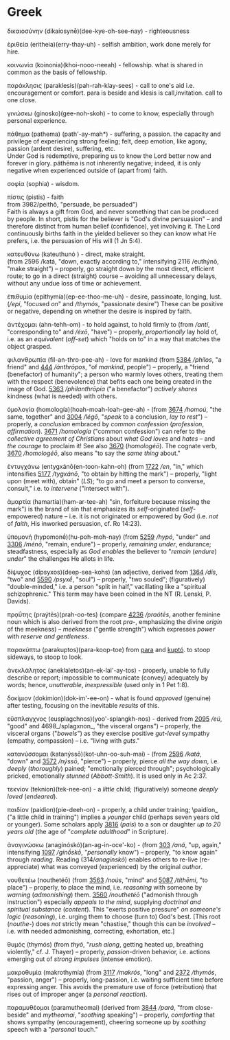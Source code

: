 # Greek
δικαιοσύνην (dikaiosynē)(dee-kye-oh-see-nay) - righteousness  
  
ἐριθεία (eritheia)(erry-thay-uh) - selfish ambition, work done merely for hire.  
  
κοινωνία (koinonia)(khoi-nooo-neeah) - fellowship. what is shared in common as the basis of fellowship.  
  
παράκλησις (paraklesis)(pah-rah-klay-sees) - call to one's aid i.e. encouragement or comfort. para is beside and klesis is call,invitation. call to one close.  
  
γινώσκω (ginosko)(gee-noh-skoh) - to come to know, especially through personal experience.  
  
πάθημα (pathema) (path'-ay-mah\*) - suffering, a passion. the capacity and privilege of experiencing strong feeling; felt, deep emotion, like agony, passion (ardent desire), suffering, etc.  
Under God is redemptive, preparing us to know the Lord better now and forever in glory. páthēma is not inherently negative; indeed, it is only negative when experienced outside of (apart from) faith.  
  
σοφία (sophia) - wisdom.  
  
πίστις (pistis) - faith  
from 3982/peithô, "persuade, be persuaded")  
Faith is always a gift from God, and never something that can be produced by people. In short, pistis for the believer is "God's divine persuasion" – and therefore distinct from human belief (confidence), yet involving it. The Lord continuously births faith in the yielded believer so they can know what He prefers, i.e. the persuasion of His will (1 Jn 5:4).  
  
κατευθύνω (kateuthunó ) - direct, make straight.  
(from 2596 /katá, "down, exactly according to," intensifying 2116 /euthýnō, "make straight") – properly, go straight down by the most direct, efficient route; to go in a direct (straight) course – avoiding all unnecessary delays, without any undue loss of time or achievement.

ἐπιθυμία (epithymía)(ep-ee-thoo-me-uh) - desire, passinoate, longing, lust.
(_/epí_, "focused _on_" and _/thymós_, "passionate desire") These can be positive or negative, depending on whether the desire is inspired by faith.

ἀντέχομαι (ahn-tehh-om) - to hold against, to hold firmly to
 (from _/antí_, "corresponding to" and  _/éxō_, "have") – properly, _proportionally_ lay hold of, i.e. as an _equivalent_ (_off-set_) which "holds on to" in a way that matches the object grasped.
 
φιλανθρωπία (fil-an-thro-pee-ah) - love for mankind
 (from [5384](https://biblehub.com/greek/5384.htm) _/phílos_, "a friend" and [444](https://biblehub.com/greek/444.htm) _/ánthrōpos_, "of _mankind_, people") – properly, a "friend (benefactor) of humanity"; a person who warmly loves others, treating them with the respect (benevolence) that befits each one being created in the image of God. [5363](https://biblehub.com/greek/5363.htm) _/philanthrōpía_ ("a benefactor") _actively shares_ kindness (what is needed) with others.
 
ὁμολογία (homología)(hoah-moah-loah-gee-ah) - (from [3674](https://biblehub.com/greek/3674.htm) _/homoú_, "the same, together" and [3004](https://biblehub.com/greek/3004.htm) _/légō_, "_speak_ to a conclusion, _lay to rest_") – properly, a _conclusion_ embraced by _common confession_ (_profession_, _affirmation_).
[3671](https://biblehub.com/greek/3671.htm) _/homología_ ("common confession") can refer to the _collective agreement of Christians_ about _what God loves_ and _hates_ – and _the courage_ to proclaim it! See also [3670](https://biblehub.com/greek/3670.htm) (_homologéō_).
The cognate verb, [3670](https://biblehub.com/greek/3670.htm) _/homologéō_, also means "to say the _same thing_ about."

ἐντυγχάνω (entygxánō(en-toon-kahn-oh) (from [1722](https://biblehub.com/greek/1722.htm) _/en_, "in," which intensifies [5177](https://biblehub.com/greek/5177.htm) _/tygxánō_, "to obtain by hitting the mark") – properly, "light upon (meet with), obtain" (_LS_); "to go and meet a person to converse, consult," i.e. to _intervene_ ("intersect with").

ἁμαρτία (hamartia)(ham-ar-tee-ah) "sin, forfeiture because missing the mark") is the brand of sin that emphasizes its _self_-originated (_self_-empowered) nature – i.e. it is not originated or empowered by God (i.e. _not_ of _faith_, His inworked persuasion, cf. Ro 14:23).

ὑπομονή (hypomonḗ)(hu-poh-moh-nay) (from [5259](https://biblehub.com/greek/5259.htm) _/hypó_, "under" and [3306](https://biblehub.com/greek/3306.htm) _/ménō_, "remain, endure") – properly, _remaining under_, endurance; steadfastness, especially as _God enables_ the believer to "_remain_ (_endure_) _under_" the challenges He allots in life.

δίψυχος (dípsyxos)(deep-sea-kohs) (an adjective, derived from [1364](https://biblehub.com/greek/1364.htm) _/dís_, "two" and [5590](https://biblehub.com/greek/5590.htm) _/psyxḗ_, "soul") – properly, "two souled"; (figuratively) "double-minded," i.e. a person "split in half," vacillating like a "spiritual schizophrenic." This term may have been coined in the NT (R. Lenski, P. Davids).

πρᾳΰτης (praýtēs)(prah-oo-tes) (compare [4236](https://biblehub.com/greek/4236.htm) _/praótēs_, another feminine noun which is also derived from the root _pra-_, emphasizing the divine _origin_ of the meekness) – _meekness_ ("gentle strength") which expresses _power_ with _reserve and gentleness_.

παρακύπτω (parakuptos)(para-koop-toe) from [para](https://biblehub.com/greek/3844.htm) and [kuptó](https://biblehub.com/greek/2955.htm). to stoop sideways, to stoop to look.

ἀνεκλάλητος (aneklaletos)(an-ek-lal'-ay-tos) - properly, unable to fully describe or report; impossible to communicate (convey) adequately by words; hence, _unutterable_, _inexpressible_ (used only in 1 Pet 1:8).

δοκίμιον (dokimion)(dok-im'-ee-on) - what is found _approved_ (genuine) after testing, focusing on the inevitable _results_ of this.

εὔσπλαγχνος (eusplagchnos)(yoo'-splangkh-nos) - derived from [2095](https://biblehub.com/greek/2095.htm) _/eú_, "good" and 4698_/splagxnon_, "the visceral organs") – properly, the visceral organs ("_bowels_") as they exercise positive _gut-level_ sympathy (empathy, compassion) – i.e. "living with _guts_."

κατανύσσομαι (katanýssō)(kot-uhn-oo-suh-mai) - (from [2596](https://biblehub.com/greek/2596.htm) _/katá_, "down" and [3572](https://biblehub.com/greek/3572.htm) _/nýssō_, "pierce") – properly, pierce _all the way down_, i.e. _deeply_ (_thoroughly_) pained; "emotionally pierced through"; psychologically pricked, emotionally _stunned_ (_Abbott-Smith_). It is used only in Ac 2:37.

τεκνίον (teknion)(tek-nee-on) - a _little_ child; (figuratively) someone _deeply loved_ (_endeared_).

παιδίον (paidion)(pie-deeh-on) - properly, a child under training; \paidíon_ ("a little child in training") implies a _younger_ child (perhaps seven years old or younger). Some scholars apply [3816](https://biblehub.com/greek/3816.htm) (_país_) to a son or daughter _up to 20 years old_ (the age of "_complete adulthood_" in Scripture).

ἀναγινώσκω (anaginóskó)(an-ag-in-oce'-ko) - (from [303](https://biblehub.com/greek/303.htm) _/aná_, "up, again," intensifying [1097](https://biblehub.com/greek/1097.htm) _/ginṓskō_, "_personally_ know") – properly, "to know again" through _reading_. Reading (314/_anaginskō_) enables others to re-live (re-appreciate) what was conveyed (experienced) by the original _author_. 


νουθετέω (nouthetéō) (from [3563](https://biblehub.com/greek/3563.htm) _/noús_, "mind" and [5087](https://biblehub.com/greek/5087.htm) _/títhēmi_, "to place") – properly, to place the mind, i.e. _reasoning_ with someone by _warning_ (_admonishing_) them.
[3560](https://biblehub.com/greek/3560.htm) _/nouthetéō_ ("admonish through instruction") especially _appeals to the mind_, supplying _doctrinal and spiritual substance_ (_content_). This "exerts positive pressure" _on someone's logic_ (_reasoning_), i.e. urging them to choose (turn to) God's best.
\[This root (_nouthe-_) does _not_ strictly mean "chastise," though this can be _involved_ – i.e. with needed admonishing, correcting, exhortation, etc.]

θυμός (thymós) (from _thyō_, "_rush along_, getting heated up, breathing violently," cf. J. Thayer) – properly, _passion_-driven behavior, i.e. actions emerging out of _strong impulses_ (intense emotion).

μακροθυμία (makrothymía) (from [3117](https://biblehub.com/greek/3117.htm) _/makrós_, "long" and [2372](https://biblehub.com/greek/2372.htm) _/thymós_, "passion, anger") – properly, long-passion, i.e. waiting sufficient time before expressing anger. This avoids the premature use of force (retribution) that rises out of improper anger (a _personal reaction_).

παραμυθέομαι (paramutheomai) (derived from [3844](https://biblehub.com/greek/3844.htm) _/pará_, "from close-beside" and _mytheomai_, "_soothing_ speaking") – properly, _comforting_ that shows sympathy (encouragement), cheering someone up by _soothing_ speech with a "_personal_ touch."

